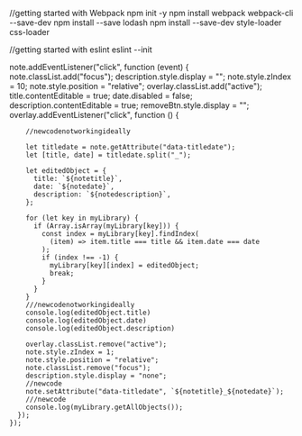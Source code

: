 
//getting started with Webpack
npm init -y
npm install webpack webpack-cli --save-dev
npm install --save lodash
npm install --save-dev style-loader css-loader

//getting started with eslint
eslint --init

note.addEventListener("click", function (event) {
      note.classList.add("focus");
      description.style.display = "";
      note.style.zIndex = 10;
      note.style.position = "relative";
      overlay.classList.add("active");
      title.contentEditable = true;
      date.disabled = false;
      description.contentEditable = true;
      removeBtn.style.display = "";
      overlay.addEventListener("click", function () {

        //newcodenotworkingideally

        let titledate = note.getAttribute("data-titledate");
        let [title, date] = titledate.split("_");

        let editedObject = {
          title: `${notetitle}`,
          date: `${notedate}`,
          description: `${notedescription}`,
        };

        for (let key in myLibrary) {
          if (Array.isArray(myLibrary[key])) {
            const index = myLibrary[key].findIndex(
              (item) => item.title === title && item.date === date
            );
            if (index !== -1) {
              myLibrary[key][index] = editedObject;
              break;
            }
          }
        }
        ///newcodenotworkingideally
        console.log(editedObject.title)
        console.log(editedObject.date)
        console.log(editedObject.description)

        overlay.classList.remove("active");
        note.style.zIndex = 1;
        note.style.position = "relative";
        note.classList.remove("focus");
        description.style.display = "none";
        //newcode
        note.setAttribute("data-titledate", `${notetitle}_${notedate}`);
        ///newcode
        console.log(myLibrary.getAllObjects());
      });
    });